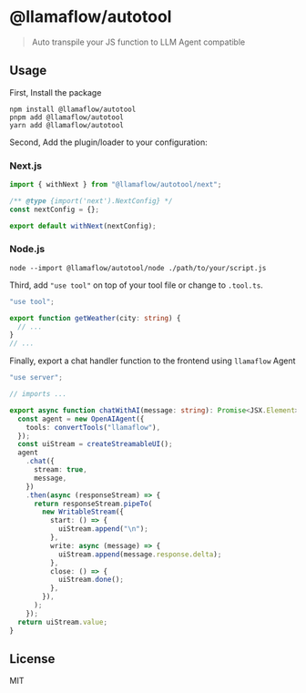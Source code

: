 # @llamaflow/autotool

> Auto transpile your JS function to LLM Agent compatible

## Usage

First, Install the package

```shell
npm install @llamaflow/autotool
pnpm add @llamaflow/autotool
yarn add @llamaflow/autotool
```

Second, Add the plugin/loader to your configuration:

### Next.js

```javascript
import { withNext } from "@llamaflow/autotool/next";

/** @type {import('next').NextConfig} */
const nextConfig = {};

export default withNext(nextConfig);
```

### Node.js

```shell
node --import @llamaflow/autotool/node ./path/to/your/script.js
```

Third, add `"use tool"` on top of your tool file or change to `.tool.ts`.

```typescript
"use tool";

export function getWeather(city: string) {
  // ...
}
// ...
```

Finally, export a chat handler function to the frontend using `llamaflow` Agent

```typescript
"use server";

// imports ...

export async function chatWithAI(message: string): Promise<JSX.Element> {
  const agent = new OpenAIAgent({
    tools: convertTools("llamaflow"),
  });
  const uiStream = createStreamableUI();
  agent
    .chat({
      stream: true,
      message,
    })
    .then(async (responseStream) => {
      return responseStream.pipeTo(
        new WritableStream({
          start: () => {
            uiStream.append("\n");
          },
          write: async (message) => {
            uiStream.append(message.response.delta);
          },
          close: () => {
            uiStream.done();
          },
        }),
      );
    });
  return uiStream.value;
}
```

## License

MIT
